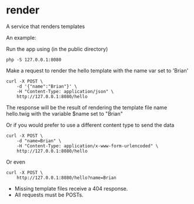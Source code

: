 # render
A service that renders templates

An example:

Run the app using (in the public directory)
    
    php -S 127.0.0.1:8080 

Make a request to render the hello template with the name var set to 'Brian'

    curl -X POST \
        -d '{"name":"Brian"}' \
        -H "Content-Type: application/json" \
        http://127.0.0.1:8080/hello
    
The response will be the result of rendering the template file name hello.twig with the variable $name set to "Brian"

Or if you would prefer to use a different content type to send the data

    curl -X POST \
        -d "name=Brian" \
        -H "Content-Type: application/x-www-form-urlencoded" \
        http://127.0.0.1:8080/hello
    
Or even
    
    curl -X POST \
        http://127.0.0.1:8080/hello?name=Brian


* Missing template files receive a 404 response. 
* All requests must be POSTs.
